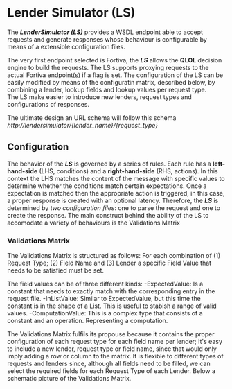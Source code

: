 # Lender Simulator (LS) #

The ***LenderSimulator (LS)*** provides a WSDL endpoint able to accept requests and generate responses whose behaviour is configurable by means of a extensible configuration files. 

The very first endpoint selected is Fortiva, the ***LS*** allows the **QLOL** decision engine to build the requests. 
The LS supports proxying requests to the actual Fortiva endpoint(s) if a flag is set.
The configuration of the LS can be easily modified by means of the configuratin matrix, described below, by combining a lender, lookup fields and lookup values per request type.  
The LS make easier to introduce new lenders, request types and configurations of responses. 

The ultimate design an URL schema will follow this schema *http://lendersimulator/{lender_name}/{request_type}*

## Configuration
The behavior of the ***LS*** is governed by a series of rules. Each rule has a **left-hand-side** (LHS, conditions) and a **right-hand-side** (RHS, actions). In this context the LHS matches the content of the message with specific values to determine whether the conditions match certain expectations. Once a expectation is matched then the appropriate action is triggered, in this case, a proper response is created with an optional latency. Therefore, the ***LS*** is determined by *two configuration files*: one to parse the request and one to create the response.
The main construct behind the ability of the LS to accomodate a variety of behaviours is the Validations Matrix

### Validations Matrix

The Validations Matrix is structured as follows: For each combination of (1) Request Type; (2) Field Name and (3) Lender a specific Field Value that needs to be satisfied must be set.

The field values can be of three different kinds:
-ExpectedValue: Is a constant that needs to exactly match with the corresponding entry in the request file.
-InListValue: Similar to ExpectedValue, but this time the constant is in the shape of a List. This is useful to stabish a range of valid values.
-ComputationValue: This is a complex type that consists of a constant and an operation. Representing a computation.


The Validations Matrix fulfils its propouse because it contains the proper configuration of each request type for each field name per lender; It's easy to include a new lender, request type or field name, since that would only imply adding a row or column to the matrix. It is flexible to different types of requests and lenders since, although all fields need to be filled, we can select the required fields for each Request Type of each Lender. Below a schematic picture of the Validations Matrix.


